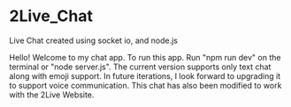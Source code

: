 # 2Live_Chat
 Live Chat created using socket io, and node.js

Hello! Welcome to my chat app. To run this app. Run "npm run dev" on the terminal or "node server.js".
The current version supports only text chat along with emoji support. In future iterations, I look forward to upgrading it to support voice communication.
This chat has also been modified to work with the 2Live Website.
